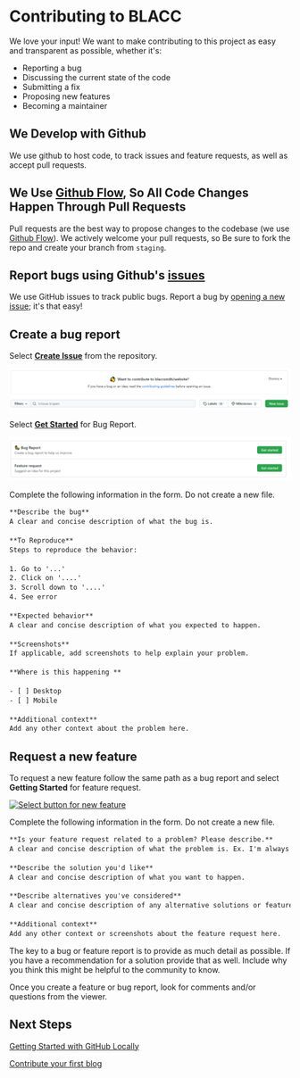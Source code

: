 # Contributing to BLACC

We love your input! We want to make contributing to this project as easy and transparent as possible, whether it's:

- Reporting a bug
- Discussing the current state of the code
- Submitting a fix
- Proposing new features
- Becoming a maintainer

## We Develop with Github

We use github to host code, to track issues and feature requests, as well as accept pull requests.

## We Use [Github Flow](https://guides.github.com/introduction/flow/index.html), So All Code Changes Happen Through Pull Requests

Pull requests are the best way to propose changes to the codebase (we use [Github Flow](https://guides.github.com/introduction/flow/index.html)). We actively welcome your pull requests, so Be sure to fork the repo and create your branch from `staging`.

## Report bugs using Github's [issues](https://github.com/BLACC-Smith/website/issues)

We use GitHub issues to track public bugs. Report a bug by [opening a new issue](https://github.com/BLACC-Smith/website/issues/new/choose); it's that easy!

## Create a bug report 

Select [**Create Issue**](https://github.com/blaccsmith/website/issues) from the repository.

 ![Select button for issue](/.github/new-issue.png)
 

 Select [**Get Started**](https://github.com/blaccsmith/website/issues) for Bug Report.

  ![Select button for bug report](/.github/bug-and-feature-request.png)

Complete the following information in the form. Do not create a new file.

```txt
**Describe the bug**
A clear and concise description of what the bug is.

**To Reproduce**
Steps to reproduce the behavior:

1. Go to '...'
2. Click on '....'
3. Scroll down to '....'
4. See error

**Expected behavior**
A clear and concise description of what you expected to happen.

**Screenshots**
If applicable, add screenshots to help explain your problem.

**Where is this happening **

- [ ] Desktop
- [ ] Mobile

**Additional context**
Add any other context about the problem here.
```

## Request a new feature

To request a new feature follow the same path as a bug report and select **Getting Started** for feature request.

[![Select button for new feature](images/bug-and-feature-request.png)](https://github.com/blaccsmith/website/issues)

Complete the following information in the form. Do not create a new file.

```txt
**Is your feature request related to a problem? Please describe.**
A clear and concise description of what the problem is. Ex. I'm always frustrated when [...]

**Describe the solution you'd like**
A clear and concise description of what you want to happen.

**Describe alternatives you've considered**
A clear and concise description of any alternative solutions or features you've considered.

**Additional context**
Add any other context or screenshots about the feature request here.
```
The key to a bug  or feature report is to provide as much detail as possible. If you have a recommendation for a solution provide that as well. Include why you think this might be helpful to the community to know.

Once you create a feature or bug report, look for comments and/or questions from the viewer.

## Next Steps

[Getting Started with GitHub Locally](getting-started-with-github.md)

[Contribute your first blog](BLOG_CONTRIBUTING.MD)
